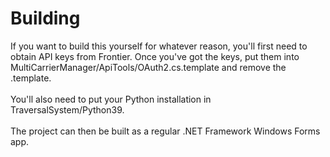 # Building
If you want to build this yourself for whatever reason, you'll first need to obtain API keys from Frontier.
Once you've got the keys, put them into MultiCarrierManager/ApiTools/OAuth2.cs.template and remove the .template.
<br><br>
You'll also need to put your Python installation in TraversalSystem/Python39.
<br><br>
The project can then be built as a regular .NET Framework Windows Forms app.
